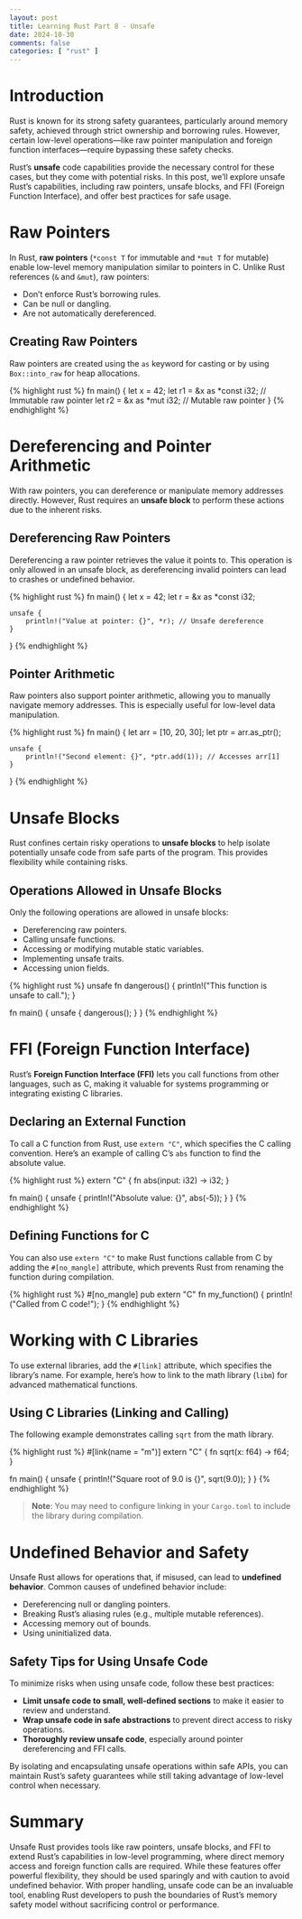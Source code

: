 ```yaml
---
layout: post
title: Learning Rust Part 8 - Unsafe
date: 2024-10-30
comments: false
categories: [ "rust" ]
---
```


# Introduction

Rust is known for its strong safety guarantees, particularly around memory safety, achieved through strict ownership and 
borrowing rules. However, certain low-level operations—like raw pointer manipulation and foreign function 
interfaces—require bypassing these safety checks. 

Rust’s **unsafe** code capabilities provide the necessary control for these cases, but they come with potential risks. 
In this post, we’ll explore unsafe Rust’s capabilities, including raw pointers, unsafe blocks, and FFI (Foreign 
Function Interface), and offer best practices for safe usage.

# Raw Pointers

In Rust, **raw pointers** (`*const T` for immutable and `*mut T` for mutable) enable low-level memory manipulation 
similar to pointers in C. Unlike Rust references (`&` and `&mut`), raw pointers:
 
* Don’t enforce Rust’s borrowing rules.
* Can be null or dangling.
* Are not automatically dereferenced.

## Creating Raw Pointers

Raw pointers are created using the `as` keyword for casting or by using `Box::into_raw` for heap allocations.

{% highlight rust %}
fn main() {
    let x = 42;
    let r1 = &x as *const i32; // Immutable raw pointer
    let r2 = &x as *mut i32;   // Mutable raw pointer
}
{% endhighlight %}

# Dereferencing and Pointer Arithmetic

With raw pointers, you can dereference or manipulate memory addresses directly. However, Rust requires an 
**unsafe block** to perform these actions due to the inherent risks.

## Dereferencing Raw Pointers

Dereferencing a raw pointer retrieves the value it points to. This operation is only allowed in an unsafe block, as 
dereferencing invalid pointers can lead to crashes or undefined behavior.

{% highlight rust %}
fn main() {
    let x = 42;
    let r = &x as *const i32;

    unsafe {
        println!("Value at pointer: {}", *r); // Unsafe dereference
    }
}
{% endhighlight %}

## Pointer Arithmetic

Raw pointers also support pointer arithmetic, allowing you to manually navigate memory addresses. This is especially 
useful for low-level data manipulation.

{% highlight rust %}
fn main() {
    let arr = [10, 20, 30];
    let ptr = arr.as_ptr();

    unsafe {
        println!("Second element: {}", *ptr.add(1)); // Accesses arr[1]
    }
}
{% endhighlight %}

# Unsafe Blocks

Rust confines certain risky operations to **unsafe blocks** to help isolate potentially unsafe code from safe parts of 
the program. This provides flexibility while containing risks.

## Operations Allowed in Unsafe Blocks

Only the following operations are allowed in unsafe blocks:

* Dereferencing raw pointers.
* Calling unsafe functions.
* Accessing or modifying mutable static variables.
* Implementing unsafe traits.
* Accessing union fields.

{% highlight rust %}
unsafe fn dangerous() {
    println!("This function is unsafe to call.");
}

fn main() {
    unsafe {
        dangerous();
    }
}
{% endhighlight %}

# FFI (Foreign Function Interface)

Rust’s **Foreign Function Interface (FFI)** lets you call functions from other languages, such as C, making it valuable 
for systems programming or integrating existing C libraries.

## Declaring an External Function

To call a C function from Rust, use `extern "C"`, which specifies the C calling convention. Here’s an example of calling 
C’s `abs` function to find the absolute value.

{% highlight rust %}
extern "C" {
    fn abs(input: i32) -> i32;
}

fn main() {
    unsafe {
        println!("Absolute value: {}", abs(-5));
    }
}
{% endhighlight %}

## Defining Functions for C

You can also use `extern "C"` to make Rust functions callable from C by adding the `#[no_mangle]` attribute, which 
prevents Rust from renaming the function during compilation.

{% highlight rust %}
#[no_mangle]
pub extern "C" fn my_function() {
    println!("Called from C code!");
}
{% endhighlight %}

# Working with C Libraries

To use external libraries, add the `#[link]` attribute, which specifies the library’s name. For example, here’s how to 
link to the math library (`libm`) for advanced mathematical functions.

## Using C Libraries (Linking and Calling)

The following example demonstrates calling `sqrt` from the math library.

{% highlight rust %}
#[link(name = "m")]
extern "C" {
    fn sqrt(x: f64) -> f64;
}

fn main() {
    unsafe {
        println!("Square root of 9.0 is {}", sqrt(9.0));
    }
}
{% endhighlight %}

> **Note**: You may need to configure linking in your `Cargo.toml` to include the library during compilation.

# Undefined Behavior and Safety

Unsafe Rust allows for operations that, if misused, can lead to **undefined behavior**. Common causes of undefined 
behavior include:

* Dereferencing null or dangling pointers.
* Breaking Rust’s aliasing rules (e.g., multiple mutable references).
* Accessing memory out of bounds.
* Using uninitialized data.

## Safety Tips for Using Unsafe Code

To minimize risks when using unsafe code, follow these best practices:

* **Limit unsafe code to small, well-defined sections** to make it easier to review and understand.
* **Wrap unsafe code in safe abstractions** to prevent direct access to risky operations.
* **Thoroughly review unsafe code**, especially around pointer dereferencing and FFI calls.

By isolating and encapsulating unsafe operations within safe APIs, you can maintain Rust’s safety guarantees while still 
taking advantage of low-level control when necessary.

# Summary

Unsafe Rust provides tools like raw pointers, unsafe blocks, and FFI to extend Rust’s capabilities in low-level 
programming, where direct memory access and foreign function calls are required. While these features offer powerful 
flexibility, they should be used sparingly and with caution to avoid undefined behavior. With proper handling, unsafe 
code can be an invaluable tool, enabling Rust developers to push the boundaries of Rust’s memory safety model without 
sacrificing control or performance.
